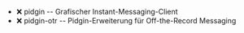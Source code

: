 - :x:  pidgin  --	Grafischer Instant-Messaging-Client
- :x:  pidgin-otr  --	Pidgin-Erweiterung für Off-the-Record Messaging

